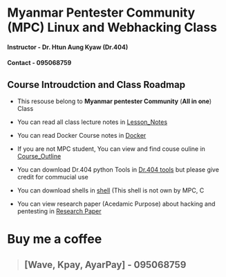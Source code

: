 # Myanmar Pentester Community (MPC) Linux and Webhacking Class

#### **Instructor 	- Dr. Htun Aung Kyaw (Dr.404)**
#### **Contact		- 095068759**


## Course Introudction and Class Roadmap

- This resouse belong to **Myanmar pentester Community** (**All in one**) Class

- You can read all class lecture notes in [Lesson_Notes](./lesson_notes) 

- You can read Docker Course notes in [Docker](./lesson_notes/docker_course)  

- If you are not MPC student, You can view and find couse ouline in [Course_Outline](./course_outline)

- You can download Dr.404 python Tools in [Dr.404 tools](./MPC_python_tools) but please give credit for commucial use

- You can download shells in [shell](./shells) (This shell is not own by MPC, C

- You can view research paper (Acedamic Purpose) about hacking and pentesting in [Research Paper](./lesson_notes/Paper)


# Buy me a coffee

>## [Wave, Kpay, AyarPay]		- 095068759
>